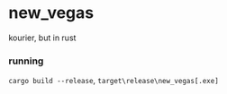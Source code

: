 # new_vegas
kourier, but in rust
### running
`cargo build --release`, `target\release\new_vegas[.exe]`

